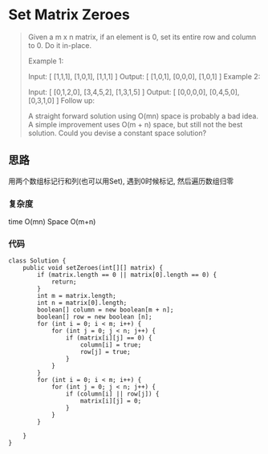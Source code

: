 # Set Matrix Zeroes
> Given a m x n matrix, if an element is 0, set its entire row and column to 0. Do it in-place.
> 
> Example 1:
> 
> Input: 
> [
>   [1,1,1],
>   [1,0,1],
>   [1,1,1]
> ]
> Output: 
> [
>   [1,0,1],
>   [0,0,0],
>   [1,0,1]
> ]
> Example 2:
> 
> Input: 
> [
>   [0,1,2,0],
>   [3,4,5,2],
>   [1,3,1,5]
> ]
> Output: 
> [
>   [0,0,0,0],
>   [0,4,5,0],
>   [0,3,1,0]
> ]
> Follow up:
> 
> A straight forward solution using O(mn) space is probably a bad idea.
> A simple improvement uses O(m + n) space, but still not the best solution.
> Could you devise a constant space solution?

## 思路
用两个数组标记行和列(也可以用Set), 遇到0时候标记, 然后遍历数组归零
### 复杂度
time O(mn) Space O(m+n)
### 代码
```
class Solution {
    public void setZeroes(int[][] matrix) {
        if (matrix.length == 0 || matrix[0].length == 0) {
            return;
        }
        int m = matrix.length;
        int n = matrix[0].length;
        boolean[] column = new boolean[m + n];
        boolean[] row = new boolean [n];
        for (int i = 0; i < m; i++) {
            for (int j = 0; j < n; j++) {
                if (matrix[i][j] == 0) {
                    column[i] = true;
                    row[j] = true;
                }
            }
        }
        for (int i = 0; i < m; i++) {
            for (int j = 0; j < n; j++) {
                if (column[i] || row[j]) {
                    matrix[i][j] = 0;
                }
            }
        }
        
    }
}
```